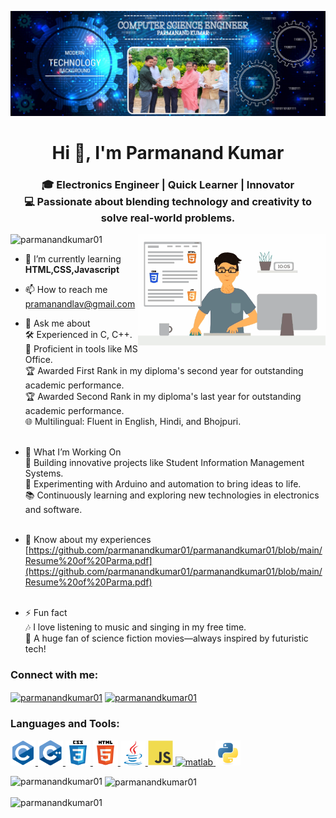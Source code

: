 ![logo](https://github.com/parmanandkumar01/parmanandkumar01/blob/main/banner.png)
<h1 align="center">Hi 👋, I'm Parmanand Kumar</h1>
<h3 align="center">🎓 Electronics Engineer | Quick Learner | Innovator  <br>
  💻 Passionate about blending technology and creativity to solve real-world problems.</h3>
<img align = "right" alt = "coding" width = "300" src = "https://github.com/parmanandkumar01/parmanandkumar01/blob/main/anim.gif">
<p align="left"> <img src="https://komarev.com/ghpvc/?username=parmanandkumar01&label=Profile%20views&color=0e75b6&style=flat" alt="parmanandkumar01" /> </p>

- 🌱 I’m currently learning **HTML,CSS,Javascript**

- 📫 How to reach me [pramanandlav@gmail.com](pramanandlav@gmail.com)

- 💬 Ask me about <br> 
    🛠️ Experienced in C, C++.<br>
    🔧 Proficient in tools like MS Office. <br>
    🏆 Awarded First Rank in my diploma's second year for outstanding academic performance. <br>
    🏆 Awarded Second Rank in my diploma's last year for outstanding academic performance. <br>
    🌐 Multilingual: Fluent in English, Hindi, and Bhojpuri.<br><br>

- 🚀 What I’m Working On <br>
     🔬 Building innovative projects like Student Information Management Systems.<br>
      🤖 Experimenting with Arduino and automation to bring ideas to life.<br>
      📚 Continuously learning and exploring new technologies in electronics and software.<br><br>

- 📄 Know about my experiences <br>[https://github.com/parmanandkumar01/parmanandkumar01/blob/main/Resume%20of%20Parma.pdf](https://github.com/parmanandkumar01/parmanandkumar01/blob/main/Resume%20of%20Parma.pdf) <br><br>

- ⚡ Fun fact <br>
     🎶 I love listening to music and singing in my free time.<br>
     🎥 A huge fan of science fiction movies—always inspired by futuristic tech! <br>

<h3 align="left">Connect with me:</h3>
<p align="left">
<a href="https://linkedin.com/in/parmanandkumar01" target="blank"><img align="center" src="https://raw.githubusercontent.com/rahuldkjain/github-profile-readme-generator/master/src/images/icons/Social/linked-in-alt.svg" alt="parmanandkumar01" height="30" width="40" /></a>
<a href="https://instagram.com/parmanandkumar01" target="blank"><img align="center" src="https://raw.githubusercontent.com/rahuldkjain/github-profile-readme-generator/master/src/images/icons/Social/instagram.svg" alt="parmanandkumar01" height="30" width="40" /></a>
</p>

<h3 align="left">Languages and Tools:</h3>
<p align="left"> <a href="https://www.cprogramming.com/" target="_blank" rel="noreferrer"> <img src="https://raw.githubusercontent.com/devicons/devicon/master/icons/c/c-original.svg" alt="c" width="40" height="40"/> </a> <a href="https://www.w3schools.com/cpp/" target="_blank" rel="noreferrer"> <img src="https://raw.githubusercontent.com/devicons/devicon/master/icons/cplusplus/cplusplus-original.svg" alt="cplusplus" width="40" height="40"/> </a> <a href="https://www.w3schools.com/css/" target="_blank" rel="noreferrer"> <img src="https://raw.githubusercontent.com/devicons/devicon/master/icons/css3/css3-original-wordmark.svg" alt="css3" width="40" height="40"/> </a> <a href="https://www.w3.org/html/" target="_blank" rel="noreferrer"> <img src="https://raw.githubusercontent.com/devicons/devicon/master/icons/html5/html5-original-wordmark.svg" alt="html5" width="40" height="40"/> </a> <a href="https://www.java.com" target="_blank" rel="noreferrer"> <img src="https://raw.githubusercontent.com/devicons/devicon/master/icons/java/java-original.svg" alt="java" width="40" height="40"/> </a> <a href="https://developer.mozilla.org/en-US/docs/Web/JavaScript" target="_blank" rel="noreferrer"> <img src="https://raw.githubusercontent.com/devicons/devicon/master/icons/javascript/javascript-original.svg" alt="javascript" width="40" height="40"/> </a> <a href="https://www.mathworks.com/" target="_blank" rel="noreferrer"> <img src="https://upload.wikimedia.org/wikipedia/commons/2/21/Matlab_Logo.png" alt="matlab" width="40" height="40"/> </a> <a href="https://www.python.org" target="_blank" rel="noreferrer"> <img src="https://raw.githubusercontent.com/devicons/devicon/master/icons/python/python-original.svg" alt="python" width="40" height="40"/> </a> </p>

<p><img align="left" src="https://github-readme-stats.vercel.app/api/top-langs?username=parmanandkumar01&show_icons=true&locale=en&layout=compact" alt="parmanandkumar01" /></p>

<p>&nbsp;<img align="center" src="https://github-readme-stats.vercel.app/api?username=parmanandkumar01&show_icons=true&locale=en" alt="parmanandkumar01" /></p>

<p><img align="center" src="https://github-readme-streak-stats.herokuapp.com/?user=parmanandkumar01&" alt="parmanandkumar01" /></p>
